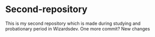 # Second-repository
This is my second repository which is made during studying and probationary period in Wizardsdev.
One more commit?
New changes
